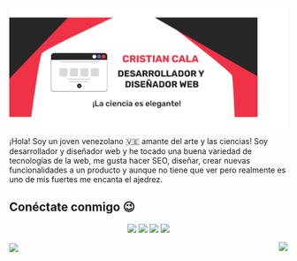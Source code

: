 <p align="center"><img src="https://github.com/CristianCala/CristianCala/blob/main/statics/banner.png"/></p>

¡Hola! Soy un joven venezolano 🇻🇪 amante del arte y las ciencias! Soy desarrollador y diseñador web y he tocado una buena variedad de tecnologías de la web, me gusta hacer SEO, diseñar, crear nuevas funcionalidades a un producto y aunque no tiene que ver pero realmente es uno de mis fuertes me encanta el ajedrez.

## Conéctate conmigo 😉
<p align="center">
	<a href= "https://www.facebook.com/rafael.sierra.31542841"><img src="https://img.icons8.com/nolan/64/facebook.png"/></a>
	<a href="https://www.instagram.com/cristianabsoluto/"><img src="https://img.icons8.com/nolan/64/instagram-new.png"/></a>
	<a href="https://t.me/cristianabsoluto"><img src="https://img.icons8.com/nolan/64/telegram-app.png"/></a>
	<a href="https://twitter.com/Cristia95149808"><img src="https://img.icons8.com/nolan/64/twitter.png"/></a>
</p>

<p>
  <img align="center" src="https://github-readme-stats.vercel.app/api?username=CristianCala" />
  <a href="https://github-readme-stats.vercel.app/api/top-langs/?username=CristianCala&layout=compact">
  	<img align="right" src="https://github-readme-stats.anuraghazra1.vercel.app/api/top-langs/?username=CristianCala">
  </a>
</p>

<!-- ![Cristian Cala Stats](https://github-readme-stats.vercel.app/api?username=CristianCala)

[![Top Langs](https://github-readme-stats.vercel.app/api/top-langs/?username=CristianCala)](https://github.com/CristianCala/github-readme-stats) -->
